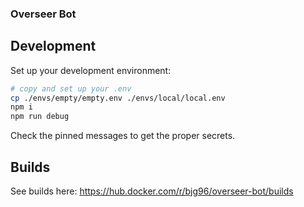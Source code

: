 ### Overseer Bot

## Development
Set up your development environment:
```sh
# copy and set up your .env
cp ./envs/empty/empty.env ./envs/local/local.env
npm i
npm run debug
```

Check the pinned messages to get the proper secrets.

## Builds
See builds here: https://hub.docker.com/r/bjg96/overseer-bot/builds